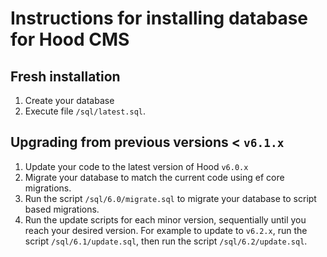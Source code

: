 # Instructions for installing database for Hood CMS

## Fresh installation

1. Create your database 
2. Execute file `/sql/latest.sql`.

## Upgrading from previous versions < `v6.1.x`

1. Update your code to the latest version of Hood `v6.0.x`
2. Migrate your database to match the current code using ef core migrations.
3. Run the script `/sql/6.0/migrate.sql` to migrate your database to script based migrations.
4. Run the update scripts for each minor version, sequentially until you reach your desired version.
   For example to update to `v6.2.x`, run the script `/sql/6.1/update.sql`, then run the script `/sql/6.2/update.sql`.
